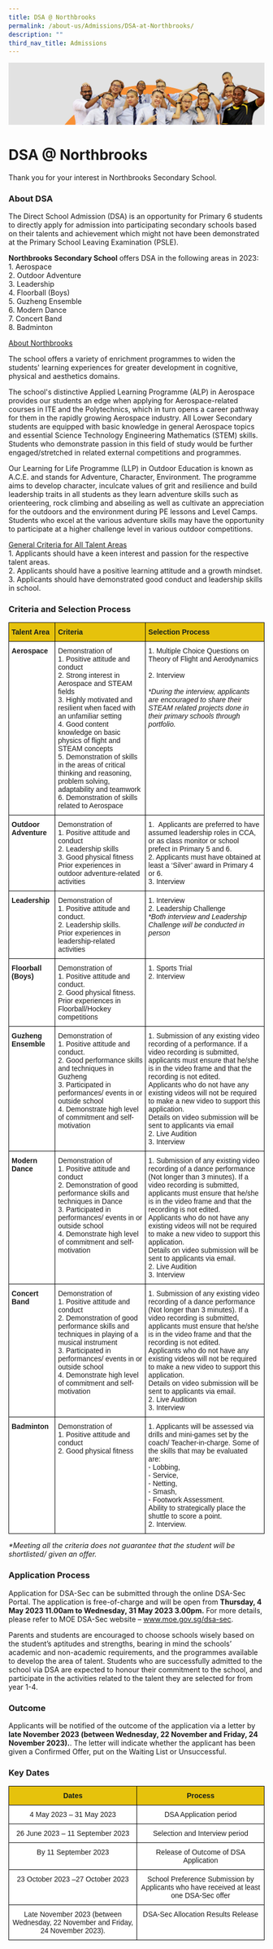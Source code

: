 ```yaml
---
title: DSA @ Northbrooks
permalink: /about-us/Admissions/DSA-at-Northbrooks/
description: ""
third_nav_title: Admissions
---
```

![](/images/about_us.jpg)

DSA @ Northbrooks
=================

Thank you for your interest in Northbrooks Secondary School.

### About DSA


The Direct School Admission (DSA) is an opportunity for Primary 6 students to directly apply for admission into participating secondary schools based on their talents and achievement which might not have been demonstrated at the Primary School Leaving Examination (PSLE).&nbsp;  
  
<b>Northbrooks Secondary School</b>&nbsp;offers DSA in the following areas in 2023: <br> 
1\.  Aerospace <br>
2\.  Outdoor Adventure <br>
3\.  Leadership <br>
4\.  Floorball (Boys) <br>
5\.  Guzheng Ensemble <br>
6\.  Modern Dance <br>
7\.  Concert Band <br>
8\.  Badminton&nbsp;

  

<u> About Northbrooks </u>

  

The school offers a variety of enrichment programmes to widen the students' learning experiences for greater development in cognitive, physical and aesthetics domains.&nbsp;  
  
The school's distinctive Applied Learning Programme (ALP) in Aerospace provides our students an edge when applying for Aerospace-related courses in ITE and the Polytechnics, which in turn opens a career pathway for them in the rapidly growing Aerospace industry. All Lower Secondary students are equipped with basic knowledge in general Aerospace topics and essential Science Technology Engineering Mathematics (STEM) skills. Students who demonstrate passion in this field of study would be further engaged/stretched in related external competitions and programmes.&nbsp;  
  
Our Learning for Life Programme (LLP) in Outdoor Education is known as A.C.E. and stands for Adventure, Character, Environment. The programme aims to develop character, inculcate values of grit and resilience and build leadership traits in all students as they learn adventure skills such as orienteering, rock climbing and abseiling as well as cultivate an appreciation for the outdoors and the environment during PE lessons and Level Camps. Students who excel at the various adventure skills may have the opportunity to participate at a higher challenge level in various outdoor competitions.

  
  
<u> General Criteria for All Talent Areas </u> <br>
1\.  Applicants should have a keen interest and passion for the respective talent areas. <br>
2\.  Applicants should have a positive learning attitude and a growth mindset. <br>
3\.  Applicants should have demonstrated good conduct and leadership skills in school.


### Criteria and Selection Process

<style type="text/css">
.tg  {border-collapse:collapse;border-spacing:0;}
.tg td{border-color:black;border-style:solid;border-width:1px;font-family:Arial, sans-serif;font-size:14px;
  overflow:hidden;padding:10px 5px;word-break:normal;}
.tg th{border-color:black;border-style:solid;border-width:1px;font-family:Arial, sans-serif;font-size:14px;
  font-weight:normal;overflow:hidden;padding:10px 5px;word-break:normal;}
.tg .tg-k88s{background-color:#E6C20C;color:#141D1C;font-weight:bold;text-align:left;vertical-align:top}
.tg .tg-dgl5{background-color:#FFF;font-weight:bold;text-align:left;vertical-align:top}
.tg .tg-ktyi{background-color:#FFF;text-align:left;vertical-align:top}
</style>
<table class="tg">
<thead>
  <tr>
    <th class="tg-k88s">Talent Area</th>
    <th class="tg-k88s">Criteria</th>
    <th class="tg-k88s">Selection Process</th>
  </tr>
</thead>
<tbody>
  <tr>
    <td class="tg-dgl5">Aerospace</td>
    <td class="tg-ktyi">Demonstration of<br>1.  Positive attitude and conduct<br>2.  Strong interest in Aerospace and STEAM fields<br>3.  Highly motivated and resilient when faced with an unfamiliar setting <br>4.  Good content knowledge on basic physics of flight and STEAM concepts<br>5.  Demonstration of skills in the areas of critical thinking and reasoning, problem solving, adaptability and teamwork<br>6.  Demonstration of skills related to Aerospace</td>
    <td class="tg-ktyi">1.  Multiple Choice Questions on Theory of Flight and Aerodynamics<br><br>2. Interview<br><br><span style="font-style:italic">*During the interview, applicants are encouraged to share their STEAM related projects done in their primary schools through portfolio.</span><br></td>
  </tr>
  <tr>
    <td class="tg-dgl5">Outdoor Adventure</td>
    <td class="tg-ktyi">Demonstration of <br>1.  Positive attitude and conduct<br>2.  Leadership skills<br>3.  Good physical fitness<br>Prior experiences in outdoor adventure-related activities</td>
    <td class="tg-ktyi"> 
1.&nbsp;&nbsp;Applicants are preferred to have assumed leadership roles in CCA, or as class monitor or school prefect in Primary 5 and 6. <br>
2.  	Applicants must have obtained at least a ‘Silver’ award in Primary 4 or 6.<br>
		3. Interview </td>
  </tr>
  <tr>
    <td class="tg-dgl5">Leadership</td>
    <td class="tg-ktyi">Demonstration of <br>1.  Positive attitude and conduct.<br>2.  Leadership skills.<br>Prior experiences in leadership-related activities</td>
    <td class="tg-ktyi">1. Interview<br>2. Leadership Challenge<br><span style="font-style:italic">*Both interview and Leadership Challenge will be conducted in person</span></td>
  </tr>
  <tr>
    <td class="tg-dgl5">Floorball (Boys)</td>
    <td class="tg-ktyi">Demonstration of <br>1.  Positive attitude and conduct.<br>2.  Good physical fitness.<br>Prior experiences in Floorball/Hockey competitions</td>
    <td class="tg-ktyi">1. Sports Trial<br>2. Interview<br></td>
  </tr>
  <tr>
    <td class="tg-dgl5">Guzheng Ensemble </td>
    <td class="tg-ktyi">Demonstration of<br>1.  Positive attitude and conduct.<br>2.  Good performance skills and techniques in Guzheng<br>3.  Participated in performances/ events in or outside school<br>4.  Demonstrate high level of commitment and self-motivation<br></td>
    <td class="tg-ktyi">1.  Submission of any existing video recording of a performance. If a video recording is submitted, applicants must ensure that he/she is in the video frame and that the recording is not edited.<br>Applicants who do not have any existing videos will not be required to make a new video to support this application.<br>Details on video submission will be sent to applicants via email<br>2. Live Audition <br>3. Interview</td>
  </tr>
  <tr>
    <td class="tg-dgl5">Modern Dance</td>
    <td class="tg-ktyi">Demonstration of<br>1.  Positive attitude and conduct<br>2.  Demonstration of good performance skills and techniques in Dance<br>3.  Participated in performances/ events in or outside school<br>4.  Demonstrate high level of commitment and self-motivation</td>
    <td class="tg-ktyi">1.  Submission of any existing video recording of a dance performance (Not longer than 3 minutes). If a video recording is submitted, applicants must ensure that he/she is in the video frame and that the recording is not edited.<br>Applicants who do not have any existing videos will not be required to make a new video to support this application.<br>Details on video submission will be sent to applicants via email.<br>2. Live Audition <br>3. Interview</td>
  </tr>
  <tr>
    <td class="tg-dgl5">Concert Band</td>
    <td class="tg-ktyi">Demonstration of <br>1.  Positive attitude and conduct<br>2.  Demonstration of good performance skills and techniques in playing of a musical instrument<br>3.  Participated in performances/ events in or outside school<br>4.  Demonstrate high level of commitment and self-motivation</td>
    <td class="tg-ktyi">1.  Submission of any existing video recording of a dance performance (Not longer than 3 minutes). If a video recording is submitted, applicants must ensure that he/she is in the video frame and that the recording is not edited.<br>Applicants who do not have any existing videos will not be required to make a new video to support this application.<br>Details on video submission will be sent to applicants via email.<br>2. Live Audition <br>3.  Interview</td>
  </tr>
  <tr>
    <td class="tg-dgl5">Badminton</td>
    <td class="tg-ktyi">Demonstration of <br>1.  Positive attitude and conduct<br>2.  Good physical fitness<br></td>
    <td class="tg-ktyi">1. Applicants will be assessed via drills and mini-games set by the coach/ Teacher-in-charge. Some of the skills that may be evaluated are: <br>
- Lobbing,<br>
- Service,<br>
- Netting,<br>
-	Smash,<br>
-	Footwork Assessment. <br>
Ability to strategically place the shuttle to score a point.
<br>2.  Interview.</td>
  </tr>
</tbody>
</table>

<i>*Meeting all the criteria does not guarantee that the student will be shortlisted/ given an offer.</i>

### Application Process

Application for DSA-Sec can be submitted through the online DSA-Sec Portal. The application is free-of-charge and will be open from **Thursday, 4 May 2023 11.00am to Wednesday, 31 May 2023 3.00pm.** For more details, please refer to MOE DSA-Sec website – www.moe.gov.sg/dsa-sec.&nbsp;  
  
Parents and students are encouraged to choose schools wisely based on the student’s aptitudes and strengths, bearing in mind the schools’ academic and non-academic requirements, and the programmes available to develop the area of talent. Students who are successfully admitted to the school via DSA are expected to honour their commitment to the school, and participate in the activities related to the talent they are selected for from year 1-4.

### Outcome

Applicants will be notified of the outcome of the application via a letter by **late November 2023 (between Wednesday, 22 November and Friday, 24 November 2023).**. The letter will indicate whether the applicant has been given a Confirmed Offer, put on the Waiting List or Unsuccessful.

### Key Dates

<style type="text/css">
.tg  {border-collapse:collapse;border-spacing:0;}
.tg td{border-color:black;border-style:solid;border-width:1px;font-family:Arial, sans-serif;font-size:14px;
  overflow:hidden;padding:10px 5px;word-break:normal;}
.tg th{border-color:black;border-style:solid;border-width:1px;font-family:Arial, sans-serif;font-size:14px;
  font-weight:normal;overflow:hidden;padding:10px 5px;word-break:normal;}
.tg .tg-ayh6{background-color:#E6C20C;color:#141D1C;font-weight:bold;text-align:center;vertical-align:top}
.tg .tg-7yig{background-color:#FFF;text-align:center;vertical-align:top}
</style>
<table class="tg">
<thead>
  <tr>
    <th class="tg-ayh6">Dates</th>
    <th class="tg-ayh6">Process</th>
  </tr>
</thead>
<tbody>
  <tr>
    <td class="tg-7yig">4 May 2023 – 31 May 2023</td>
    <td class="tg-7yig">DSA Application period</td>
  </tr>
  <tr>
    <td class="tg-7yig">26 June 2023 – 11 September 2023 </td>
    <td class="tg-7yig">Selection and Interview period</td>
  </tr>
  <tr>
    <td class="tg-7yig">By 11 September 2023</td>
    <td class="tg-7yig">Release of Outcome of DSA Application</td>
  </tr>
  <tr>
    <td class="tg-7yig">23 October 2023 –27 October 2023</td>
    <td class="tg-7yig">School Preference Submission by Applicants who have received at least one DSA-Sec offer</td>
  </tr>
  <tr>
    <td class="tg-7yig">Late November 2023 (between Wednesday, 22 November and Friday, 24 November 2023).</td>
    <td class="tg-7yig">DSA-Sec Allocation Results Release</td>
  </tr>
</tbody>
</table>